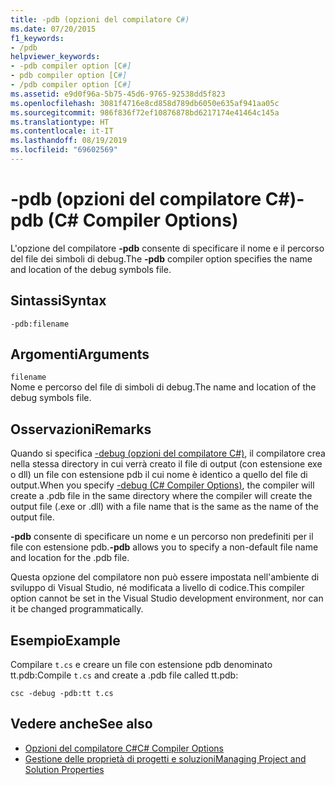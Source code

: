 ```yaml
---
title: -pdb (opzioni del compilatore C#)
ms.date: 07/20/2015
f1_keywords:
- /pdb
helpviewer_keywords:
- -pdb compiler option [C#]
- pdb compiler option [C#]
- /pdb compiler option [C#]
ms.assetid: e9d0f96a-5b75-45d6-9765-92538dd5f823
ms.openlocfilehash: 3081f4716e8cd858d789db6050e635af941aa05c
ms.sourcegitcommit: 986f836f72ef10876878bd6217174e41464c145a
ms.translationtype: HT
ms.contentlocale: it-IT
ms.lasthandoff: 08/19/2019
ms.locfileid: "69602569"
---
```

# <a name="-pdb-c-compiler-options"></a><span data-ttu-id="99ab4-102">-pdb (opzioni del compilatore C#)</span><span class="sxs-lookup"><span data-stu-id="99ab4-102">-pdb (C# Compiler Options)</span></span>
<span data-ttu-id="99ab4-103">L'opzione del compilatore **-pdb** consente di specificare il nome e il percorso del file dei simboli di debug.</span><span class="sxs-lookup"><span data-stu-id="99ab4-103">The **-pdb** compiler option specifies the name and location of the debug symbols file.</span></span>  
  
## <a name="syntax"></a><span data-ttu-id="99ab4-104">Sintassi</span><span class="sxs-lookup"><span data-stu-id="99ab4-104">Syntax</span></span>  
  
```console  
-pdb:filename  
```  
  
## <a name="arguments"></a><span data-ttu-id="99ab4-105">Argomenti</span><span class="sxs-lookup"><span data-stu-id="99ab4-105">Arguments</span></span>  
 `filename`  
 <span data-ttu-id="99ab4-106">Nome e percorso del file di simboli di debug.</span><span class="sxs-lookup"><span data-stu-id="99ab4-106">The name and location of the debug symbols file.</span></span>  
  
## <a name="remarks"></a><span data-ttu-id="99ab4-107">Osservazioni</span><span class="sxs-lookup"><span data-stu-id="99ab4-107">Remarks</span></span>  
 <span data-ttu-id="99ab4-108">Quando si specifica [-debug (opzioni del compilatore C#)](./debug-compiler-option.md), il compilatore crea nella stessa directory in cui verrà creato il file di output (con estensione exe o dll) un file con estensione pdb il cui nome è identico a quello del file di output.</span><span class="sxs-lookup"><span data-stu-id="99ab4-108">When you specify [-debug (C# Compiler Options)](./debug-compiler-option.md), the compiler will create a .pdb file in the same directory where the compiler will create the output file (.exe or .dll) with a file name that is the same as the name of the output file.</span></span>  
  
 <span data-ttu-id="99ab4-109">**-pdb** consente di specificare un nome e un percorso non predefiniti per il file con estensione pdb.</span><span class="sxs-lookup"><span data-stu-id="99ab4-109">**-pdb** allows you to specify a non-default file name and location for the .pdb file.</span></span>  
  
 <span data-ttu-id="99ab4-110">Questa opzione del compilatore non può essere impostata nell'ambiente di sviluppo di Visual Studio, né modificata a livello di codice.</span><span class="sxs-lookup"><span data-stu-id="99ab4-110">This compiler option cannot be set in the Visual Studio development environment, nor can it be changed programmatically.</span></span>  
  
## <a name="example"></a><span data-ttu-id="99ab4-111">Esempio</span><span class="sxs-lookup"><span data-stu-id="99ab4-111">Example</span></span>  
 <span data-ttu-id="99ab4-112">Compilare `t.cs` e creare un file con estensione pdb denominato tt.pdb:</span><span class="sxs-lookup"><span data-stu-id="99ab4-112">Compile `t.cs` and create a .pdb file called tt.pdb:</span></span>  
  
```console  
csc -debug -pdb:tt t.cs  
```  
  
## <a name="see-also"></a><span data-ttu-id="99ab4-113">Vedere anche</span><span class="sxs-lookup"><span data-stu-id="99ab4-113">See also</span></span>

- [<span data-ttu-id="99ab4-114">Opzioni del compilatore C#</span><span class="sxs-lookup"><span data-stu-id="99ab4-114">C# Compiler Options</span></span>](./index.md)
- [<span data-ttu-id="99ab4-115">Gestione delle proprietà di progetti e soluzioni</span><span class="sxs-lookup"><span data-stu-id="99ab4-115">Managing Project and Solution Properties</span></span>](/visualstudio/ide/managing-project-and-solution-properties)
